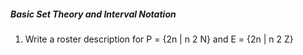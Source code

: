 ##### Basic Set Theory and Interval Notation

1. Write a roster description for P = {2n | n 2 N} and E = {2n | n 2 Z}
